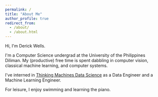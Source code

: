 ```yaml
---
permalink: /
title: "About Me"
author_profile: true
redirect_from: 
  - /about/
  - /about.html
---
```


Hi, I'm Derick Wells.

I'm a Computer Science undergrad at the University of the Philippines Diliman. My (productive) free time is spent dabbling in computer vision, classical machine learning, and computer systems.

I've interned in [Thinking Machines Data Science](https://thinkingmachin.es/) as a Data Engineer and a Machine Learning Engineer.

For leisure, I enjoy swimming and learning the piano.
